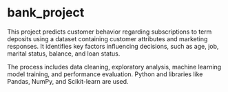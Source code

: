 # bank_project
This project predicts customer behavior regarding subscriptions to term deposits using a dataset containing customer attributes and marketing responses. It identifies key factors influencing decisions, such as age, job, marital status, balance, and loan status.

The process includes data cleaning, exploratory analysis, machine learning model training, and performance evaluation. Python and libraries like Pandas, NumPy, and Scikit-learn are used.

